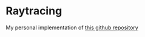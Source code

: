 # Raytracing

My personal implementation of [this github repository](https://github.com/RayTracing/raytracing.github.io/)
